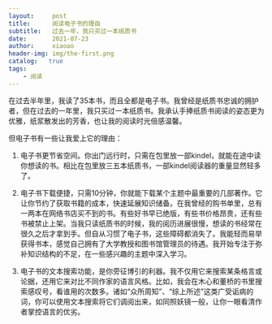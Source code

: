 ```yaml
---
layout:     post
title:      阅读电子书的理由
subtitle:   过去一年，我只买过一本纸质书
date:       2021-07-23
author:     xiaoao
header-img: img/the-first.png
catalog:   true
tags:
    - 阅读
---
```


在过去半年里，我读了35本书，而且全都是电子书。我曾经是纸质书忠诚的拥护者，但在过去的一年里，我只买过一本纸质书。我承认手捧纸质书阅读的姿态更为优雅，纸浆散发出的芳香，也让我的阅读时光倍感温馨。

但电子书有一些让我爱上它的理由：

1. 电子书更节省空间。你出门远行时，只需在包里放一部kindel，就能在途中读你想读的书。相比在包里放三五本纸质书，一部kindel阅读器的重量显然轻多了。


2. 电子书下载便捷，只需10分钟，你就能下载某个主题中最重要的几部著作。它让你节约了获取书籍的成本，快速延展知识储备。在我曾经的购书单里，总有一两本在网络书店买不到的书。有些好书早已绝版，有些书价格昂贵，还有些书被禁止上架。当我只读纸质书的时候，我的阅历进展很慢，想读的书经常在很久之后才拿到手。但自从习惯了电子书，这些障碍都消失了。我能轻而易举获得书本，感觉自己拥有了大学教授和图书馆管理员的待遇。我开始专注于弥补知识结构的不足，在一些感兴趣的主题中深入学习。


3. 电子书的文本搜索功能，是你旁征博引的利器。我不仅用它来搜索某条格言或论据，还用它来对比不同作家的语言风格。比如，我会在木心和董桥的书里搜索感叹号，看谁用的次数多。诸如“众所周知”、“综上所述”这类广受诟病的词，你可以使用文本搜索将它们调阅出来，如同照妖镜一般，让你一眼看清作者掌控语言的优劣。
